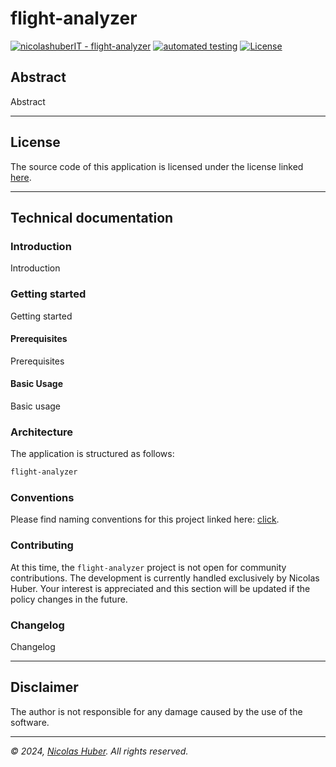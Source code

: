 # flight-analyzer
 
[![nicolashuberIT - flight-analyzer](https://img.shields.io/static/v1?label=nicolashuberIT&message=flight-analyzer&color=blue&logo=github)](https://github.com/nicolashuberIT/flight-analyzer "Go to GitHub repo")
[![automated testing](https://github.com/nicolashuberIT/flight-analyzer/actions/workflows/ci.yaml/badge.svg?branch=master)](https://github.com/nicolashuberIT/flight-analyzer/actions/workflows/ci.yaml)
[![License](https://img.shields.io/badge/License-INDIVIDUAL-blue)](#license)

## Abstract

Abstract

---

## License

The source code of this application is licensed under the license linked [here](LICENSE.md).

---

## Technical documentation

### Introduction

Introduction

### Getting started

Getting started

#### Prerequisites

Prerequisites

#### Basic Usage

Basic usage

### Architecture

The application is structured as follows:

```txt
flight-analyzer
```

### Conventions

Please find naming conventions for this project linked here: [click](/docs/docs-conventions.md). 

### Contributing

At this time, the `flight-analyzer` project is not open for community contributions. The development is currently handled exclusively by Nicolas Huber. Your interest is appreciated and this section will be updated if the policy changes in the future.

### Changelog

Changelog

---

## Disclaimer

The author is not responsible for any damage caused by the use of the software.

---

_© 2024, [Nicolas Huber](https://nicolas-huber.ch). All rights reserved._
